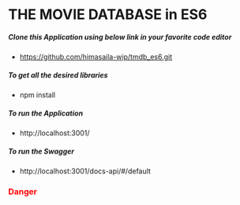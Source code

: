 # THE MOVIE DATABASE in ES6

##### Clone this Application using below link in your favorite code editor

+ https://github.com/himasaila-wip/tmdb_es6.git

##### To get all the desired libraries

- npm install

##### To run the Application

+ http://localhost:3001/

##### To run the Swagger

+ http://localhost:3001/docs-api/#/default

<h3 style="color:#ff0000">Danger</h3>

